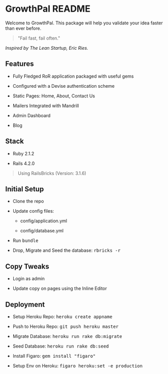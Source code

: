 # GrowthPal README

Welcome to GrowthPal. This package will help you validate your idea faster than ever before.

>"Fail fast, fail often."

*Inspired by The Lean Startup, Eric Ries.*

Features
-------------

* Fully Fledged RoR application packaged with useful gems

* Configured with a Devise authentication scheme

* Static Pages: Home, About, Contact Us

* Mailers Integrated with Mandrill

* Admin Dashboard

* Blog

Stack
-------------

* Ruby 2.1.2

* Rails 4.2.0

>Using RailsBricks (Version: 3.1.6)

Initial Setup
-------------

* Clone the repo

* Update config files:

  * config/application.yml

  * config/database.yml

* Run <kbd>bundle</kbd>

* Drop, Migrate and Seed the database: <kbd>rbricks -r</kbd>

Copy Tweaks
-------------

* Login as admin

* Update copy on pages using the Inline Editor

Deployment
-------------

* Setup Heroku Repo: <kbd>heroku create appname</kbd>

* Push to Heroku Repo: <kbd>git push heroku master</kbd>

* Migrate Database: <kbd>heroku run rake db:migrate</kbd>

* Seed Database: <kbd>heroku run rake db:seed</kbd>

* Install Figaro: <kbd>gem install "figaro"</kbd>

* Setup Env on Heroku: <kbd>figaro heroku:set -e production</kbd>
